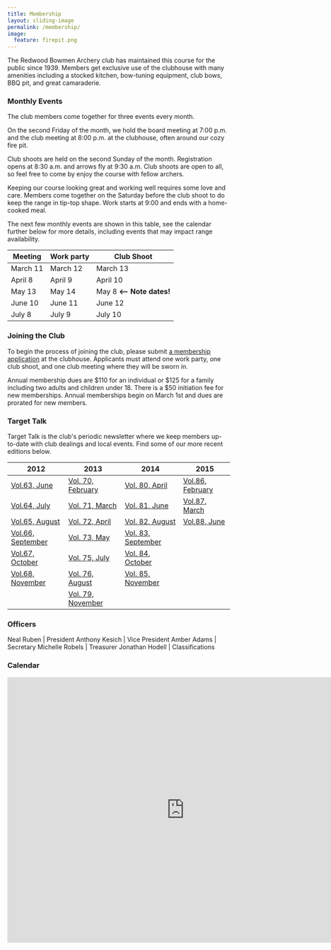 ```yaml
---
title: Membership
layout: sliding-image
permalink: /membership/
image:
  feature: firepit.png
---
```


The Redwood Bowmen Archery club has maintained this course for the public since 1939.
Members get exclusive use of the clubhouse with many amenities including a stocked kitchen, bow-tuning equipment, club bows, BBQ pit, and great camaraderie.

### Monthly Events

The club members come together for three events every month.

On the second Friday of the month, we hold the board meeting at 7:00 p.m. and the club meeting at 8:00 p.m. at the clubhouse, often around our cozy fire pit.

Club shoots are held on the second Sunday of the month.
Registration opens at 8:30 a.m. and arrows fly at 9:30 a.m.
Club shoots are open to all, so feel free to come by enjoy the course with fellow archers.

Keeping our course looking great and working well requires some love and care.
Members come together on the Saturday before the club shoot to do keep the range in tip-top shape.
Work starts at 9:00 and ends with a home-cooked meal.

The next few monthly events are shown in this table, see the calendar further below
for more details, including events that may impact range availability.

Meeting   | Work party   | Club Shoot
----------|--------------|-----------
March 11  | March 12     | March 13
April 8   | April 9      | April 10
May 13    | May 14       | May 8  **<-- Note dates!**
June 10   | June 11      | June 12
July 8    | July 9       | July 10

### Joining the Club

To begin the process of joining the club, please submit [a membership application](/files/joinrebo.pdf) at the clubhouse.
Applicants must attend one work party, one club shoot, and one club meeting where they will be sworn in.

Annual membership dues are $110 for an individual or $125 for a family including two adults and children under 18.
There is a $50 initiation fee for new memberships.
Annual memberships begin on March 1st and dues are prorated for new members.

### Target Talk

Target Talk is the club's periodic newsletter where we keep members up-to-date with club dealings and local events.
Find some of our more recent editions below.

|         2012            |         2013            |         2014             |        2015            |
|-------------------------|-------------------------|--------------------------|------------------------|
|[Vol.63, June][v63]      |[Vol. 70, February][v70] |[Vol. 80, April][v80]     |[Vol.86, February][v86] |
|[Vol.64, July][v64]      |[Vol. 71, March][v71]    |[Vol. 81, June][v81]      |[Vol.87, March][v87] |
|[Vol.65, August][v65]    |[Vol. 72, April][v72]    |[Vol. 82, August][v82]    |[Vol.88, June][v88] |
|[Vol.66, September][v66] |[Vol. 73, May][v73]      |[Vol. 83, September][v83] | |
|[Vol.67, October][v67]   |[Vol. 75, July][v75]     |[Vol. 84, October][v84]   | |
|[Vol.68, November][v68]  |[Vol. 76, August][v76]   |[Vol. 85, November][v85]  | |
|                         |[Vol. 79, November][v79] |                          | |

[v63]: </files/tt/Target Talk - Vol 63.pdf>
[v64]: </files/tt/Target Talk - Vol 64.pdf>
[v65]: </files/tt/Target Talk - Vol 65.pdf>
[v66]: </files/tt/Target Talk - Vol 66.pdf>
[v67]: </files/tt/Target Talk - Vol 67.pdf>
[v68]: </files/tt/Target Talk - Vol 68.pdf>
[v70]: </files/tt/Target Talk - Vol 70.pdf>
[v71]: </files/tt/Target Talk - Vol 71.pdf>
[v72]: </files/tt/Target Talk - Vol 72.pdf>
[v73]: </files/tt/Target Talk - Vol 73.pdf>
[v75]: </files/tt/Target Talk - Vol 75.pdf>
[v76]: </files/tt/Target Talk - Vol 76.pdf>
[v79]: </files/tt/Target Talk - Vol 79.pdf>
[v80]: </files/tt/Target Talk - Vol 80.pdf>
[v81]: </files/tt/Target Talk - Vol 81.pdf>
[v82]: </files/tt/Target Talk - Vol 82.pdf>
[v83]: </files/tt/Target Talk - Vol 83.pdf>
[v84]: </files/tt/Target Talk - Vol 84.pdf>
[v85]: </files/tt/Target Talk - Vol 85.pdf>
[v86]: </files/tt/Target Talk - Vol 86.pdf>
[v87]: </files/tt/Target Talk - Vol 87.pdf>
[v88]: </files/tt/Target Talk - Vol 88.pdf>


### Officers

Neal Ruben      | President
Anthony Kesich  | Vice President
Amber Adams     | Secretary
Michelle Robels | Treasurer
Jonathan Hodell | Classifications


### Calendar

<iframe src="https://calendar.google.com/calendar/embed?src=g8hohsehmtora80p6o8jjq7i0c%40group.calendar.google.com&ctz=America/Los_Angeles" style="border: 0" width="800" height="600" frameborder="0" scrolling="no"></iframe>
